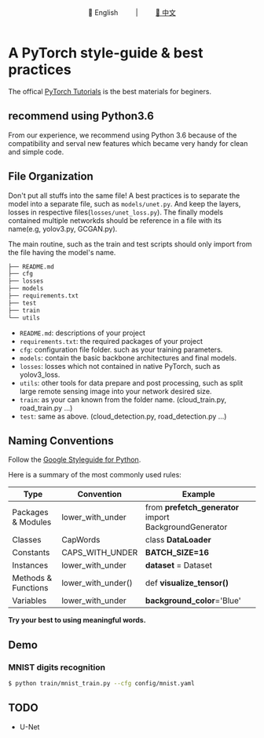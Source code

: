 <div align="center">
📖 English
&emsp;&emsp; | &emsp;&emsp;
<a href="https://github.com/whu-pzhang/pytorch_styleguide/blob/master/README_CN.md">📖 中文</a>
</div> 
<br>

# A PyTorch style-guide & best practices

The offical [PyTorch Tutorials](https://pytorch.org/tutorials) is the best materials for beginers.

## recommend using Python3.6

From our experience, we recommend using Python 3.6 because of the compatibility and serval new features which
became very handy for clean and simple code.


## File Organization

Don't put all stuffs into the same file! A best practices is to separate the model into a separate
file, such as `models/unet.py`. And keep the layers, losses in respective files(`losses/unet_loss.py`).
The finally models contained multiple networkds should be reference in a file with its name(e.g, yolov3.py, GCGAN.py).

The main routine, such as the train and test scripts should only import from the file having the model's name.

```bash
├── README.md
├── cfg
├── losses
├── models
├── requirements.txt
├── test
├── train
└── utils
```

- `README.md`: descriptions of your project
- `requirements.txt`: the required packages of your project
- `cfg`: configuration file folder. such as your training parameters.
- `models`: contain the basic backbone architectures and final models.
- `losses`: losses which not contained in native PyTorch, such as yolov3_loss.
- `utils`: other tools for data prepare and post processing, such as split large remote sensing image into your network desired size.
- `train`: as your can known from the folder name. (cloud_train.py, road_train.py ...)
- `test`: same as above. (cloud_detection.py, road_detection.py ...)


## Naming Conventions

Follow the [Google Styleguide for Python](https://github.com/google/styleguide/blob/gh-pages/pyguide.md).

Here is a summary of the most commonly used rules:

| Type                | Convention         | Example                                                |
| ------------------- | ------------------ | ------------------------------------------------------ |
| Packages & Modules  | lower_with_under   | from **prefetch_generator** import BackgroundGenerator |
| Classes             | CapWords           | class **DataLoader**                                   |
| Constants           | CAPS_WITH_UNDER    | **BATCH_SIZE=16**                                      |
| Instances           | lower_with_under   | **dataset** = Dataset                                  |
| Methods & Functions | lower_with_under() | def **visualize_tensor()**                             |
| Variables           | lower_with_under   | **background_color**='Blue'                            |

**Try your best to using meaningful words.**

## Demo

### MNIST digits recognition

```bash
$ python train/mnist_train.py --cfg config/mnist.yaml
```

## TODO

- U-Net